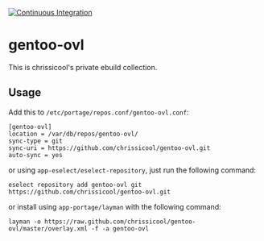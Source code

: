 [![Continuous Integration](https://github.com/chrissicool/gentoo-ovl/workflows/CI/badge.svg)](https://github.com/chrissicool/gentoo-ovl/actions?query=workflow%3ACI)

# gentoo-ovl

This is chrissicool's private ebuild collection.

## Usage

Add this to `/etc/portage/repos.conf/gentoo-ovl.conf`:

```
[gentoo-ovl]
location = /var/db/repos/gentoo-ovl/
sync-type = git
sync-uri = https://github.com/chrissicool/gentoo-ovl.git
auto-sync = yes
```

or using `app-eselect/eselect-repository`, just run the following command:

```
eselect repository add gentoo-ovl git https://github.com/chrissicool/gentoo-ovl.git
```

or install using `app-portage/layman` with the following command:

```
layman -o https://raw.github.com/chrissicool/gentoo-ovl/master/overlay.xml -f -a gentoo-ovl
```
